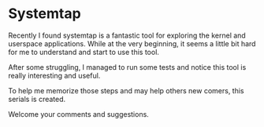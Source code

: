 # Systemtap

Recently I found systemtap is a fantastic tool for exploring the kernel and
userspace applications. While at the very beginning, it seems a little bit
hard for me to understand and start to use this tool.

After some struggling, I managed to run some tests and notice this tool is
really interesting and useful.

To help me memorize those steps and may help others new comers, this
serials is created.

Welcome your comments and suggestions.
